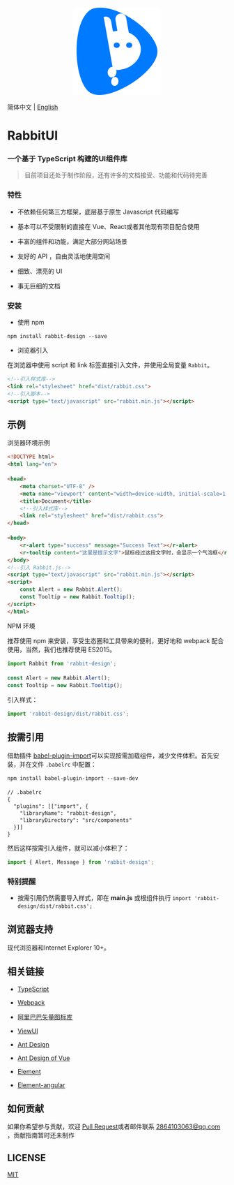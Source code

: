 <p align="center">
    <a href="https://github.com/niu-grandpa/RabbitUI">
        <img width="200" src="./assets/logo.svg">
    </a>
</p>

简体中文 | [English](./README.en-US.md)

<h1>
RabbitUI
    <h3>一个基于 TypeScript 构建的UI组件库</h3>
</h1>

> 目前项目还处于制作阶段，还有许多的文档接受、功能和代码待完善

### 特性

- 不依赖任何第三方框架，底层基于原生 Javascript 代码编写

- 基本可以不受限制的直接在 Vue、React或者其他现有项目配合使用

- 丰富的组件和功能，满足大部分网站场景

- 友好的 API ，自由灵活地使用空间

- 细致、漂亮的 UI

- 事无巨细的文档

### 安装

- 使用 npm

```text
npm install rabbit-design --save
```

- 浏览器引入

在浏览器中使用 script 和 link 标签直接引入文件，并使用全局变量 `Rabbit`。

```html
<!--引入样式库-->
<link rel="stylesheet" href="dist/rabbit.css">
<!--引入脚本-->
<script type="text/javascript" src="rabbit.min.js"></script>
```

## 示例

浏览器环境示例

```html
<!DOCTYPE html>
<html lang="en">

<head>
    <meta charset="UTF-8" />
    <meta name="viewport" content="width=device-width, initial-scale=1.0" />
    <title>Document</title>
    <!--引入样式库-->
    <link rel="stylesheet" href="dist/rabbit.css">
</head>
    
<body>
    <r-alert type="success" message="Success Text"></r-alert>
    <r-tooltip content="这里是提示文字">鼠标经过这段文字时，会显示一个气泡框</r-tooltip>
</body>
<!--引入 Rabbit.js-->
<script type="text/javascript" src="rabbit.min.js"></script>
<script>
    const Alert = new Rabbit.Alert();   
    const Tooltip = new Rabbit.Tooltip();  
</script>
</html>
```

NPM 环境

推荐使用 npm 来安装，享受生态圈和工具带来的便利，更好地和 webpack 配合使用，当然，我们也推荐使用 ES2015。

```js
import Rabbit from 'rabbit-design';

const Alert = new Rabbit.Alert();   
const Tooltip = new Rabbit.Tooltip();  
```

引入样式：

```js
import 'rabbit-design/dist/rabbit.css';
```

## 按需引用

 借助插件 [babel-plugin-import](https://github.com/ant-design/babel-plugin-import)可以实现按需加载组件，减少文件体积。首先安装，并在文件 `.babelrc` 中配置：

```text
npm install babel-plugin-import --save-dev

// .babelrc
{
  "plugins": [["import", {
    "libraryName": "rabbit-design",
    "libraryDirectory": "src/components"
  }]]
}
```

然后这样按需引入组件，就可以减小体积了：

```js
import { Alert, Message } from 'rabbit-design';
```

### 特别提醒

- 按需引用仍然需要导入样式，即在 **main.js** 或根组件执行 `import 'rabbit-design/dist/rabbit.css';`

## 浏览器支持

现代浏览器和Internet Explorer 10+。

## 相关链接

- [TypeScript](https://www.tslang.cn/)

- [Webpack](http://webpack.github.io/)
- [阿里巴巴矢量图标库](https://www.iconfont.cn/)
- [ViewUI](https://www.iviewui.com/)
- [Ant Design](https://ant.design/index-cn)

- [Ant Design of Vue](https://2x.antdv.com/docs/vue/introduce-cn/)
- [Element](https://element.eleme.cn/)
- [Element-angular](https://element-angular.faas.ele.me/guide/install)

## 如何贡献

如果你希望参与贡献，欢迎 [Pull Request](https://github.com/vueComponent/ant-design-vue/pulls)或者邮件联系 2864103063@qq.com ，贡献指南暂时还未制作

## LICENSE

[MIT](https://github.com/niu-grandpa/RabbitUI/blob/master/LICENSE)